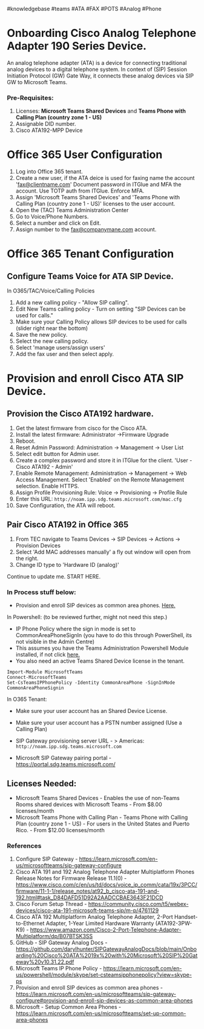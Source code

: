 #knowledgebase  #teams #ATA #FAX #POTS #Analog #Phone

# Onboarding Cisco Analog Telephone Adapter 190 Series Device.
An analog telephone adapter (ATA) is a device for connecting traditional analog devices to a digital telephone system. In context of (SIP) Session Initiation Protocol (GW) Gate Way, it connects these analog devices via SIP GW to Microsoft Teams.

### Pre-Requisites:
1. Licenses: **Microsoft Teams Shared Devices** and **Teams Phone with Calling Plan (country zone 1 - US)**
2. Assignable DID number.
3. Cisco ATA192-MPP Device

# Office 365 User Configuration
1. Log into Office 365 tenant.
2. Create a new user, if the ATA deice is used for faxing name the account 'fax@clientname.com' Document password in ITGlue and MFA the account.  Use TOTP auth from ITGlue. Enforce MFA.
3. Assign 'Microsoft Teams Shared Devices' and 'Teams Phone with Calling Plan (country zone 1 - US)' licenses to the user account.
4. Open the (TAC) Teams Administration Center
5. Go to Voice/Phone Numbers.
6. Select a number and click on Edit.
7. Assign number to the fax@companymane.com account.

# Office 365 Tenant Configuration
## Configure Teams Voice for ATA SIP Device.

In O365/TAC/Voice/Calling Policies
1. Add a new calling policy - "Allow SIP calling".
2. Edit New Teams calling policy - Turn on setting "SIP Devices can be used for calls."
3. Make sure your Calling Policy allows SIP devices to be used for calls (slider right near the bottom)
4. Save the new policy.
5. Select the new calling policy.
6. Select 'manage users/assign users'
7. Add the fax user and then select apply.

# Provision and enroll Cisco ATA SIP Device.
## Provision the Cisco ATA192 hardware.
1. Get the latest firmware from cisco for the Cisco ATA.
2. Install the latest firmware: Administrator ->Firmware Upgrade
3. Reboot.
4. Reset Admin Password: Administration -> Management -> User List 
5. Select edit button for Admin user. 
6. Create a complex password and store it in ITGlue for the client. 'User - Cisco ATA192 - Admin'
7. Enable Remote Management: Administration -> Management ->  Web Access Management. Select 'Enabled' on the Remote Management selection. Enable HTTPS.
9. Assign Profile Provisioning Rule: Voice -> Provisioning -> Profile Rule
10. Enter this URL: `http://noam.ipp.sdg.teams.microsoft.com/mac.cfg`
11.  Save Configuration, the ATA will reboot.
##  Pair Cisco ATA192 in Office 365
1. From TEC navigate to Teams Devices -> SIP Devices -> Actions -> Provision Devices
2. Select 'Add MAC addresses manually' a fly out window will open from the right. 
3. Change ID type to 'Hardware ID (analog)'


Continue to update me. START HERE.


### In Process stuff below:
- Provision and enroll SIP devices as common area phones. [Here.](https://learn.microsoft.com/en-us/microsoftteams/sip-gateway-configure#provision-and-enroll-sip-devices-as-common-area-phones)

In Powershell: (to be reviewed further, might not need this step.)
- IP Phone Policy where the sign in mode is set to CommonAreaPhoneSignIn (you have to do this through PowerShell, its not visible in the Admin Centre)
- This assumes you have the Teams Administration Powershell Module installed, if not click [here.](https://www.powershellgallery.com/packages/MicrosoftTeams/5.4.0)
- You also need an active Teams Shared Device license in the tenant.
```
Import-Module MicrosoftTeams
Connect-MicrosoftTeams
Set-CsTeamsIPPhonePolicy -Identity CommonAreaPhone -SignInMode CommonAreaPhoneSignin
```
In O365 Tenant:
- Make sure your user account has an Shared Device License.
- Make sure your user account has a PSTN number assigned (Use a Calling Plan)
- SIP Gateway provisioning server URL - > Americas: `http://noam.ipp.sdg.teams.microsoft.com`

- Microsoft SIP Gateway pairing portal - https://portal.sdg.teams.microsoft.com/

## Licenses Needed:
- Microsoft Teams Shared Devices - Enables the use of non-Teams Rooms shared devices with Microsoft Teams - From ‎$8.00‎ ‎licenses‎/month
- Microsoft Teams Phone with Calling Plan‎ - ‎Teams Phone with Calling Plan (country zone 1 - US)‎ - For users in the United States and Puerto Rico. - From ‎$12.00‎ ‎licenses‎/month



### References

1. Configure SIP Gateway - https://learn.microsoft.com/en-us/microsoftteams/sip-gateway-configure
2. Cisco ATA 191 and 192 Analog Telephone Adapter Multiplatform Phones Release Notes for Firmware Release 11.1(0) - https://www.cisco.com/c/en/us/td/docs/voice_ip_comm/cata/19x/3PCC/firmware/11-1-1/release_notes/at92_b_cisco-ata-191-and-192.html#task_D84DAFD51D92A2AADCCBAE3643F21DCD
3. Cisco Forum Setup Thread - https://community.cisco.com/t5/webex-devices/cisco-ata-191-microsoft-teams-sip/m-p/4761129
4. Cisco ATA 192 Multiplatform Analog Telephone Adapter, 2-Port Handset-to-Ethernet Adapter, 1-Year Limited Hardware Warranty (ATA192-3PW-K9) - https://www.amazon.com/Cisco-2-Port-Telephone-Adapter-Multiplatform/dp/B07BTSK3SS
5. GitHub - SIP Gateway Analog Docs - https://github.com/darylhunter/SIPGatewayAnalogDocs/blob/main/Onboarding%20Cisco%20ATA%2019x%20with%20Microsoft%20SIP%20Gateway%20v10.31.22.pdf
6. Microsoft Teams IP Phone Policy -  https://learn.microsoft.com/en-us/powershell/module/skype/set-csteamsipphonepolicy?view=skype-ps
7. Provision and enroll SIP devices as common area phones - https://learn.microsoft.com/en-us/microsoftteams/sip-gateway-configure#provision-and-enroll-sip-devices-as-common-area-phones
8. Microsoft - Setup Common Area Phones - https://learn.microsoft.com/en-us/microsoftteams/set-up-common-area-phones
